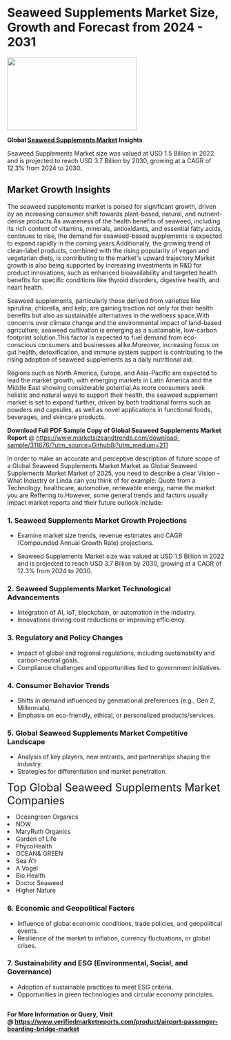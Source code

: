 <H1>Seaweed Supplements Market Size, Growth and Forecast from 2024 - 2031</H1><img class="aligncenter size-medium wp-image-584254" src="https://thirdeyenews.in/wp-content/uploads/2024/09/Global-Market-Research-300x168.jpeg" alt="" width="300" height="168" /><p><strong>Global&nbsp;<a href="https://www.marketsizeandtrends.com/download-sample/311676/?utm_source=Github8j?utm_medium=211">Seaweed Supplements Market</a> Insights</strong></p><p>Seaweed Supplements Market size was valued at USD 1.5 Billion in 2022 and is projected to reach USD 3.7 Billion by 2030, growing at a CAGR of 12.3% from 2024 to 2030.</p><p><h2>Market Growth Insights</h2> <p>The seaweed supplements market is poised for significant growth, driven by an increasing consumer shift towards plant-based, natural, and nutrient-dense products.As awareness of the health benefits of seaweed, including its rich content of vitamins, minerals, antioxidants, and essential fatty acids, continues to rise, the demand for seaweed-based supplements is expected to expand rapidly in the coming years.Additionally, the growing trend of clean-label products, combined with the rising popularity of vegan and vegetarian diets, is contributing to the market's upward trajectory.Market growth is also being supported by increasing investments in R&D for product innovations, such as enhanced bioavailability and targeted health benefits for specific conditions like thyroid disorders, digestive health, and heart health.</p> <p>Seaweed supplements, particularly those derived from varieties like spirulina, chlorella, and kelp, are gaining traction not only for their health benefits but also as sustainable alternatives in the wellness space.With concerns over climate change and the environmental impact of land-based agriculture, seaweed cultivation is emerging as a sustainable, low-carbon footprint solution.This factor is expected to fuel demand from eco-conscious consumers and businesses alike.Moreover, increasing focus on gut health, detoxification, and immune system support is contributing to the rising adoption of seaweed supplements as a daily nutritional aid.</p> <p>Regions such as North America, Europe, and Asia-Pacific are expected to lead the market growth, with emerging markets in Latin America and the Middle East showing considerable potential.As more consumers seek holistic and natural ways to support their health, the seaweed supplement market is set to expand further, driven by both traditional forms such as powders and capsules, as well as novel applications in functional foods, beverages, and skincare products.</p> <p><span class=""><strong>Download Full PDF Sample Copy of Global Seaweed Supplements Market Report</strong> @ <a href="https://www.marketsizeandtrends.com/download-sample/311676/?utm_source=Github8j?utm_medium=211" target="_blank">https://www.marketsizeandtrends.com/download-sample/311676/?utm_source=Github8j?utm_medium=211</a></span></p><p>In order to make an accurate and perceptive description of future scope of a Global&nbsp;Seaweed Supplements Market Market as Global&nbsp;Seaweed Supplements Market Market of 2025, you need to describe a clear Vision &ndash; What Industry or Linda can you think of for example: Quote from a Technology, healthcare, automotive, renewable energy, name the market you are Reffering to.However, some general trends and factors usually impact market reports and their future outlook include:</p><h3>1.&nbsp;<strong>Seaweed Supplements Market Growth Projections</strong></h3><ul><li>Examine market size trends, revenue estimates and CAGR (Compounded Annual Growth Rate) projections.</li><li><p>Seaweed Supplements Market size was valued at USD 1.5 Billion in 2022 and is projected to reach USD 3.7 Billion by 2030, growing at a CAGR of 12.3% from 2024 to 2030.</p></li></ul><h3>2.&nbsp;<strong>Seaweed Supplements Market Technological Advancements</strong></h3><ul><li>Integration of AI, IoT, blockchain, or automation in the industry.</li><li>Innovations driving cost reductions or improving efficiency.</li></ul><h3>3.&nbsp;<strong>Regulatory and Policy Changes</strong></h3><ul><li>Impact of global and regional regulations, including sustainability and carbon-neutral goals.</li><li>Compliance challenges and opportunities tied to government initiatives.</li></ul><h3>4.&nbsp;<strong>Consumer Behavior Trends</strong></h3><ul><li>Shifts in demand influenced by generational preferences (e.g., Gen Z, Millennials).</li><li>Emphasis on eco-friendly, ethical, or personalized products/services.</li></ul><h3>5.&nbsp;<strong>Global Seaweed Supplements Market Competitive Landscape</strong></h3><ul><li>Analysis of key players, new entrants, and partnerships shaping the industry.</li><li>Strategies for differentiation and market penetration.</li></ul><p data-pm-slice="1 1 []"><span style="color: inherit; font-family: inherit; font-size: 25px;">Top Global Seaweed Supplements Market Companies</span></p><div class="" data-test-id=""><p><li>Oceangreen Organics</li><li> NOW</li><li> MaryRuth Organics</li><li> Garden of Life</li><li> PhycoHealth</li><li> OCEAN& GREEN</li><li> Sea Ã“r</li><li> A Vogel</li><li> Bio Health</li><li> Doctor Seaweed</li><li> Higher Nature</li></p></div><h3>6.&nbsp;<strong>Economic and Geopolitical Factors</strong></h3><ul><li>Influence of global economic conditions, trade policies, and geopolitical events.</li><li>Resilience of the market to inflation, currency fluctuations, or global crises.</li></ul><h3>7.&nbsp;<strong>Sustainability and ESG (Environmental, Social, and Governance)</strong></h3><ul><li>Adoption of sustainable practices to meet ESG criteria.</li><li>Opportunities in green technologies and circular economy principles.</li></ul><h2><strong style="font-size: 14px;">For More Information or Query, Visit @&nbsp;</strong><a style="background-color: #ffffff; font-size: 14px;" href="https://www.marketsizeandtrends.com/report/seaweed-supplements-market/" target="_blank">https://www.verifiedmarketreports.com/product/airport-passenger-boarding-bridge-market</a></h2>